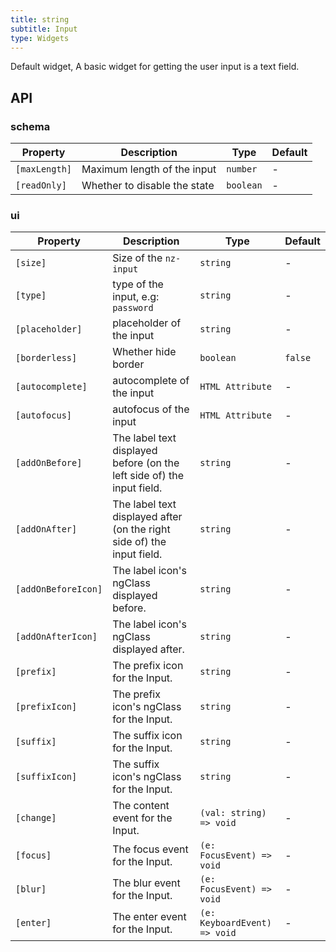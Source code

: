 ```yaml
---
title: string
subtitle: Input
type: Widgets
---
```


Default widget, A basic widget for getting the user input is a text field.

## API

### schema

| Property | Description | Type | Default |
|----------|-------------|------|---------|
| `[maxLength]` | Maximum length of the input | `number` | - |
| `[readOnly]` | Whether to disable the state | `boolean` | - |

### ui

| Property | Description | Type | Default |
|----------|-------------|------|---------|
| `[size]` | Size of the `nz-input` | `string` | - |
| `[type]` | type of the input, e.g: `password` | `string` | - |
| `[placeholder]` | placeholder of the input | `string` | - |
| `[borderless]` | Whether hide border | `boolean` | `false` |
| `[autocomplete]` | autocomplete of the input | `HTML Attribute` | - |
| `[autofocus]` | autofocus of the input | `HTML Attribute` | - |
| `[addOnBefore]` | The label text displayed before (on the left side of) the input field. | `string` | - |
| `[addOnAfter]` | The label text displayed after (on the right side of) the input field. | `string` | - |
| `[addOnBeforeIcon]` | The label icon's ngClass displayed before. | `string` | - |
| `[addOnAfterIcon]` | The label icon's ngClass displayed after. | `string` | - |
| `[prefix]` | The prefix icon for the Input. | `string` | - |
| `[prefixIcon]` | The prefix icon's ngClass for the Input. | `string` | - |
| `[suffix]` | The suffix icon for the Input. | `string` | - |
| `[suffixIcon]` | The suffix icon's ngClass for the Input. | `string` | - |
| `[change]` | The content event for the Input. | `(val: string) => void` | - |
| `[focus]` | The focus event for the Input. | `(e: FocusEvent) => void` | - |
| `[blur]` | The blur event for the Input. | `(e: FocusEvent) => void` | - |
| `[enter]` | The enter event for the Input. | `(e: KeyboardEvent) => void` | - |